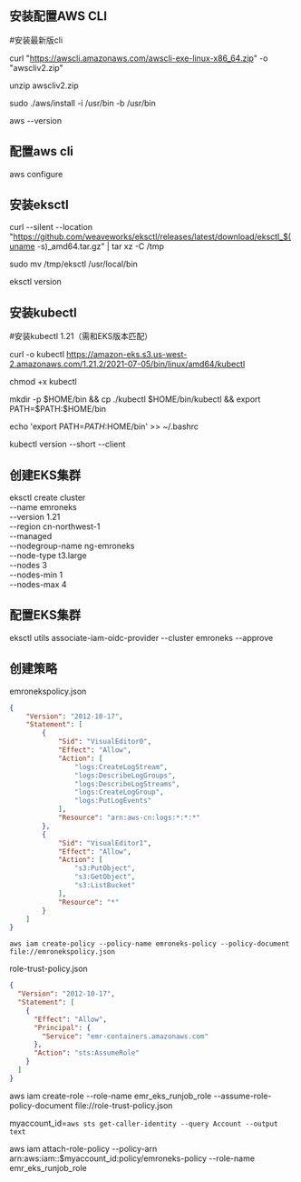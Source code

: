 ## 安装配置AWS CLI


#安装最新版cli

curl "https://awscli.amazonaws.com/awscli-exe-linux-x86_64.zip" -o "awscliv2.zip"

unzip awscliv2.zip

sudo ./aws/install -i /usr/bin -b /usr/bin

aws --version

## 配置aws cli

 aws configure 

## 安装eksctl

curl --silent --location "https://github.com/weaveworks/eksctl/releases/latest/download/eksctl_$(uname -s)_amd64.tar.gz" | tar xz -C /tmp

sudo mv /tmp/eksctl /usr/local/bin

eksctl version

## 安装kubectl

\#安装kubectl 1.21（需和EKS版本匹配）

curl -o kubectl https://amazon-eks.s3.us-west-2.amazonaws.com/1.21.2/2021-07-05/bin/linux/amd64/kubectl

 

chmod +x kubectl

mkdir -p $HOME/bin && cp ./kubectl $HOME/bin/kubectl && export PATH=$PATH:$HOME/bin

echo 'export PATH=$PATH:$HOME/bin' >> ~/.bashrc

kubectl version --short --client



## 创建EKS集群

eksctl create cluster \
        --name emroneks \
        --version 1.21 \
        --region cn-northwest-1 \
        --managed \
        --nodegroup-name ng-emroneks \
        --node-type t3.large \
        --nodes 3 \
        --nodes-min 1 \
        --nodes-max 4

## 配置EKS集群

eksctl utils associate-iam-oidc-provider --cluster emroneks --approve



## 创建策略

emronekspolicy.json

```json
{
    "Version": "2012-10-17",
    "Statement": [
        {
            "Sid": "VisualEditor0",
            "Effect": "Allow",
            "Action": [
                "logs:CreateLogStream",
                "logs:DescribeLogGroups",
                "logs:DescribeLogStreams",
                "logs:CreateLogGroup",
                "logs:PutLogEvents"
            ],
            "Resource": "arn:aws-cn:logs:*:*:*"
        },
        {
            "Sid": "VisualEditor1",
            "Effect": "Allow",
            "Action": [
                "s3:PutObject",
                "s3:GetObject",
                "s3:ListBucket"
            ],
            "Resource": "*"
        }
    ]
}
```

```
aws iam create-policy --policy-name emroneks-policy --policy-document file://emronekspolicy.json
```

role-trust-policy.json
```json
{
  "Version": "2012-10-17",
  "Statement": [
    {
      "Effect": "Allow",
      "Principal": {
        "Service": "emr-containers.amazonaws.com"
      },
      "Action": "sts:AssumeRole"
    }
  ]
}
```
aws iam create-role --role-name emr_eks_runjob_role --assume-role-policy-document file://role-trust-policy.json

myaccount_id=`aws sts get-caller-identity --query Account --output text`

aws iam attach-role-policy --policy-arn arn:aws:iam::$myaccount_id:policy/emroneks-policy --role-name emr_eks_runjob_role

